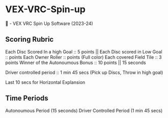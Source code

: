 # VEX-VRC-Spin-up
🤖 - VEX VRC Spin Up Software (2023-24)

## Scoring Rubric 

Each Disc Scored In a high Goal :: 5 points || 
Each Disc scored in Low Goal ::  points
Each Owner Roller ::  points (Full color)
Each covered Field Tile :: 3 points
Winner of the Autonoumous Bonus :: 10 points || 15 seconds

Driver controlled period :: 1 min 45 secs (Pick up Discs, Throw in high goal)

Last 10 secs for Horizontal Explansion

## Time Periods 
Autonoumous Period (15 seconds)
Driver Controlled Period (1 min 45 secs)
